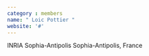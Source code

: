 ```yaml
---
category : members
name: " Loic Pottier " 
website: '#'
---
```

INRIA Sophia-Antipolis
Sophia-Antipolis, France

